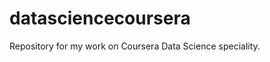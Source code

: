 datasciencecoursera
===================

Repository for my work on Coursera Data Science speciality.
